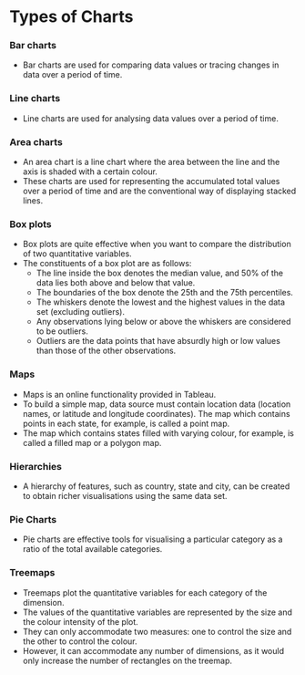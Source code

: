 # Types of Charts

### Bar charts
* Bar charts are used for comparing data values or tracing changes in data over a period of time.
### Line charts
* Line charts are used for analysing data values over a period of time.
### Area charts
* An area chart is a line chart where the area between the line and the axis is shaded with a certain colour.
* These charts are used for representing the accumulated total values over a period of time and are the conventional way of displaying stacked lines.
### Box plots
* Box plots are quite effective when you want to compare the distribution of two quantitative variables.
* The constituents of a box plot are as follows:
    * The line inside the box denotes the median value, and 50% of the data lies both above and below that value.
    * The boundaries of the box denote the 25th and the 75th percentiles.
    * The whiskers denote the lowest and the highest values in the data set (excluding outliers).
    * Any observations lying below or above the whiskers are considered to be outliers.
    * Outliers are the data points that have absurdly high or low values than those of the other observations.

### Maps
* Maps is an online functionality provided in Tableau.
* To build a simple map, data source must contain location data (location names, or latitude and longitude coordinates). The map which contains points in each state, for example, is called a point map.
* The map which contains states filled with varying colour, for example, is called a filled map or a polygon map.

 

### Hierarchies
* A hierarchy of features, such as country, state and city, can be created to obtain richer visualisations using the same data set.

 

### Pie Charts
* Pie charts are effective tools for visualising a particular category as a ratio of the total available categories.

 

### Treemaps
* Treemaps plot the quantitative variables for each category of the dimension.
* The values of the quantitative variables are represented by the size and the colour intensity of the plot.
* They can only accommodate two measures: one to control the size and the other to control the colour. 
* However, it can accommodate any number of dimensions, as it would only increase the number of rectangles on the treemap.
